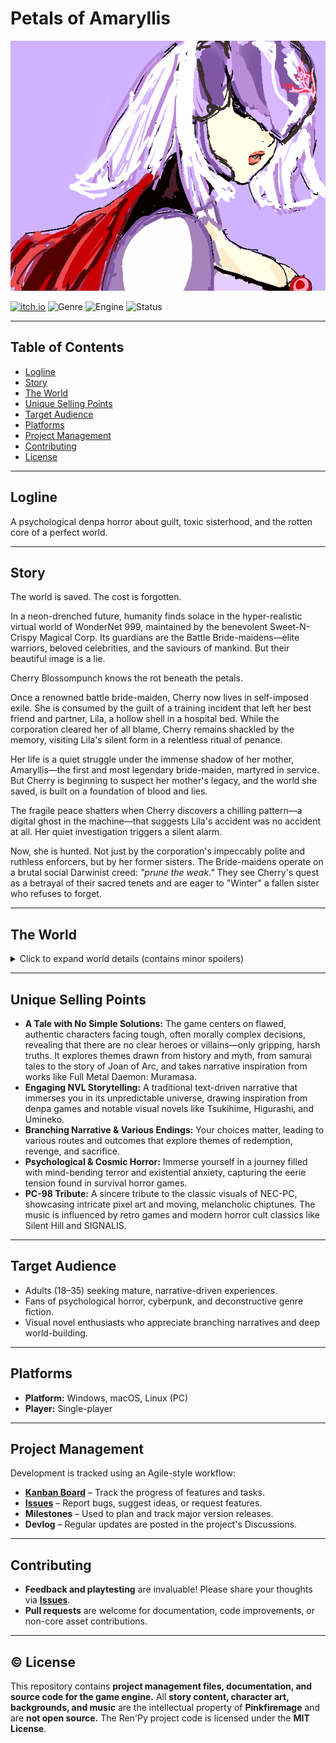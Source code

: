 
# Petals of Amaryllis

![Cover Image](https://github.com/gladysfrank/Petals-of-Amaryllis/blob/main/poa_cover.png)

[![itch.io](https://img.shields.io/badge/itch.io-Coming%20Soon-ff69b4?logo=itch.io)](https://pinkfiremage.itch.io/petals-of-amaryllis)
![Genre](https://img.shields.io/badge/Genre-Psychological%20Horror%20|%20Denpa%20|%20Cosmic%20Horror-blueviolet)
![Engine](https://img.shields.io/badge/Engine-Ren'Py-orange)
![Status](https://img.shields.io/badge/Status-In%20Development-yellow)

---

## Table of Contents
- [Logline](#-logline)
- [Story](#-story)
- [The World](#-the-world)
- [Unique Selling Points](#-unique-selling-points)
- [Target Audience](#-target-audience)
- [Platforms](#-platforms)
- [Project Management](#-project-management)
- [Contributing](#-contributing)
- [License](#-license)

---

## Logline
A psychological denpa horror about guilt, toxic sisterhood, and the rotten core of a perfect world.

---

## Story
The world is saved. The cost is forgotten.

In a neon-drenched future, humanity finds solace in the hyper-realistic virtual world of WonderNet 999, maintained by the benevolent Sweet-N-Crispy Magical Corp. Its guardians are the Battle Bride-maidens—elite warriors, beloved celebrities, and the saviours of mankind. But their beautiful image is a lie.

Cherry Blossompunch knows the rot beneath the petals.

Once a renowned battle bride-maiden, Cherry now lives in self-imposed exile. She is consumed by the guilt of a training incident that left her best friend and partner, Lila, a hollow shell in a hospital bed. While the corporation cleared her of all blame, Cherry remains shackled by the memory, visiting Lila's silent form in a relentless ritual of penance.

Her life is a quiet struggle under the immense shadow of her mother, Amaryllis—the first and most legendary bride-maiden, martyred in service. But Cherry is beginning to suspect her mother's legacy, and the world she saved, is built on a foundation of blood and lies.

The fragile peace shatters when Cherry discovers a chilling pattern—a digital ghost in the machine—that suggests Lila's accident was no accident at all. Her quiet investigation triggers a silent alarm.

Now, she is hunted. Not just by the corporation's impeccably polite and ruthless enforcers, but by her former sisters. The Bride-maidens operate on a brutal social Darwinist creed: *"prune the weak."* They see Cherry's quest as a betrayal of their sacred tenets and are eager to "Winter" a fallen sister who refuses to forget.

---

## The World
<details> <summary>Click to expand world details (contains minor spoilers)</summary> <br>
Sweet-N-Crispy Magical Corp: A faceless, utilitarian corporation that commodifies hope and sells salvation, hiding horrific experiments behind a facade of benevolence.

Battle Bride-Maidens: A toxic, elite warrior culture that masks its brutal social Darwinism under public celebrity. A mix of human initiates and unstable artificial clones.

The Unreturned: Victims of the system, left in a vegetative state, their neural energy harvested to power the corporate utopia.

The WonderNet 999: A hyper-realistic virtual world that serves as both humanity's refuge and its cage.

</details>

---

## Unique Selling Points

 - **A Tale with No Simple Solutions:** The game centers on flawed, authentic characters facing tough, often morally complex decisions, revealing that there are no clear heroes or villains—only gripping, harsh truths. It explores themes drawn from history and myth, from samurai tales to the story of Joan of Arc, and takes narrative inspiration from works like Full Metal Daemon: Muramasa.
 - **Engaging NVL Storytelling:** A traditional text-driven narrative that immerses you in its unpredictable universe, drawing inspiration from denpa games and notable visual novels like Tsukihime, Higurashi, and Umineko.
 - **Branching Narrative & Various Endings:** Your choices matter, leading to various routes and outcomes that explore themes of redemption, revenge, and sacrifice.
 - **Psychological & Cosmic Horror:** Immerse yourself in a journey filled with mind-bending terror and existential anxiety, capturing the eerie tension found in survival horror games.
 - **PC-98 Tribute:** A sincere tribute to the classic visuals of NEC-PC, showcasing intricate pixel art and moving, melancholic chiptunes. The music is influenced by retro games and modern horror cult classics like Silent Hill and SIGNALIS.

---

## Target Audience
- Adults (18–35) seeking mature, narrative-driven experiences.
- Fans of psychological horror, cyberpunk, and deconstructive genre fiction.
- Visual novel enthusiasts who appreciate branching narratives and deep world-building.

---

## Platforms
- **Platform:** Windows, macOS, Linux (PC)
- **Player:** Single-player

---

## Project Management
Development is tracked using an Agile-style workflow:

- **[Kanban Board](https://github.com/users/gladysfrank/projects/2)** – Track the progress of features and tasks.
- **[Issues](../../issues)** – Report bugs, suggest ideas, or request features.
- **Milestones** – Used to plan and track major version releases.
- **Devlog** – Regular updates are posted in the project's Discussions.

---

## Contributing
- **Feedback and playtesting** are invaluable! Please share your thoughts via **[Issues](../../issues)**.
- **Pull requests** are welcome for documentation, code improvements, or non-core asset contributions.

---

## ©️ License
This repository contains **project management files, documentation, and source code for the game engine.**
All **story content, character art, backgrounds, and music** are the intellectual property of **Pinkfiremage** and are **not open source.**
The Ren'Py project code is licensed under the **MIT License**.
